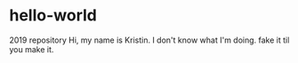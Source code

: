 # hello-world
2019 repository
Hi, my name is Kristin. I don't know what I'm doing. fake it til you make it.
